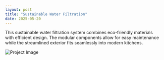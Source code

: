 ```yaml
---
layout: post
title: "Sustainable Water Filtration"
date: 2025-05-20
---
```


This sustainable water filtration system combines eco-friendly materials with efficient design. The modular components allow for easy maintenance while the streamlined exterior fits seamlessly into modern kitchens.

![Project Image](https://source.unsplash.com/random/800x600/?water-filter)
